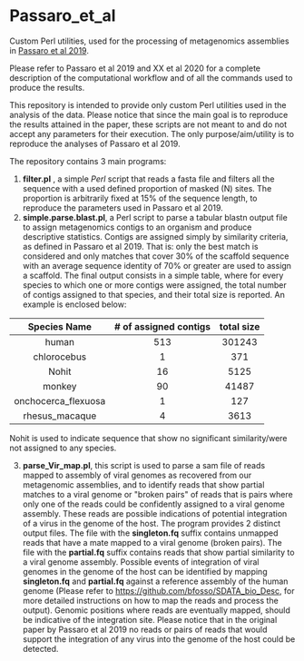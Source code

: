 # Passaro_et_al

Custom Perl utilities, used for the processing of metagenomics assemblies in [Passaro et al 2019](https://www.nature.com/articles/s41598-019-56240-1).  

Please refer to Passaro et al 2019 and XX et al 2020 for a complete description of the computational workflow and of all the commands used to produce the results.  

This repository is intended to provide only custom Perl utilities used in the analysis of the data. Please notice that since the main goal is to reproduce the results attained in the paper, these scripts are not meant to and do not accept any parameters for their execution. The only purpose/aim/utility is to reproduce the analyses of Passaro et al 2019.  

The repository contains 3 main programs:  
  1. **filter.pl** , a simple *Perl* script that reads a fasta file and filters all the sequence with a used defined proportion of masked (N) sites. The proportion is arbitrarily fixed at 15% of the sequence length, to reproduce the parameters used in Passaro et al 2019.  
  2. **simple.parse.blast.pl**, a Perl script to parse a tabular blastn output file to assign metagenomics contigs to an organism and produce descriptive statistics. Contigs are assigned simply by similarity criteria, as defined in Passaro et al 2019. That is: only the best match is considered and only matches that cover 30% of the scaffold sequence with an average sequence identity of 70% or greater are used to assign a scaffold. The final output consists in a simple table, where for every species to which one or more contigs were assigned, the total number of contigs assigned to that species, and their total size is reported. An example is enclosed below:  

|Species Name|# of assigned contigs|total size|
|:---:|:---:|:---:|
|human|513|301243|
|chlorocebus|1|371|
|Nohit|16|5125|
|monkey|90|41487|
|onchocerca_flexuosa|1|127|
|rhesus_macaque|4|3613|

Nohit is used to indicate sequence that show no significant similarity/were not assigned to any species.  

  3. **parse_Vir_map.pl**, this script is used to parse a sam file of reads mapped to assembly of viral genomes as recovered from our metagenomic assemblies, and to identify reads that show partial matches to a viral genome or "broken pairs" of reads that is pairs where only one of the reads could be confidently  assigned to a viral genome assembly. These reads are possible indications of potential integration of a virus in the genome of the host. The program provides 2 distinct output files. The file with the **singleton.fq** suffix contains unmapped reads that have a mate mapped to a viral genome (broken pairs). The file with the **partial.fq** suffix contains reads that show partial similarity to a viral genome assembly.
Possible events of integration of viral genomes in the genome of the host can be identified by mapping **singleton.fq** and **partial.fq**  against a reference assembly of the human genome (Please refer to https://github.com/bfosso/SDATA_bio_Desc, for more detailed instructions on how to map the reads and process the output).  Genomic positions where reads are eventually mapped, should be indicative of the integration site.
Please notice that in the original paper by Passaro et al 2019 no reads or pairs of reads that would support the integration of any virus into the genome of the host could be detected.
